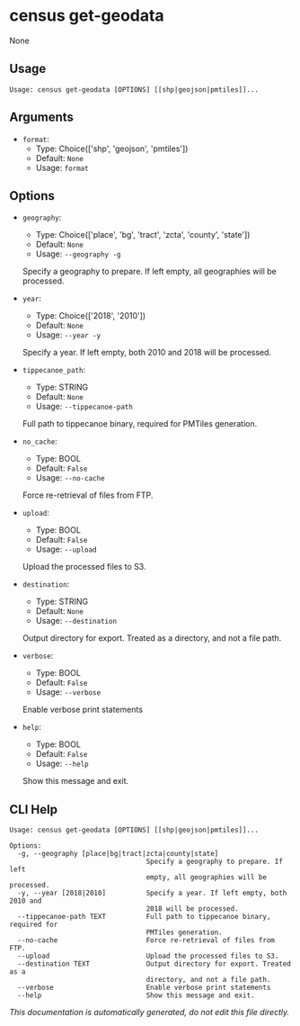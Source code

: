 
# census get-geodata

None

## Usage

```
Usage: census get-geodata [OPTIONS] [[shp|geojson|pmtiles]]...
```

## Arguments

* `format`:
    * Type: Choice(['shp', 'geojson', 'pmtiles'])
    * Default: `None`
    * Usage: `format`


## Options

* `geography`:
    * Type: Choice(['place', 'bg', 'tract', 'zcta', 'county', 'state'])
    * Default: `None`
    * Usage: `--geography
-g`

    Specify a geography to prepare. If left empty, all geographies will be processed.



* `year`:
    * Type: Choice(['2018', '2010'])
    * Default: `None`
    * Usage: `--year
-y`

    Specify a year. If left empty, both 2010 and 2018 will be processed.



* `tippecanoe_path`:
    * Type: STRING
    * Default: `None`
    * Usage: `--tippecanoe-path`

    Full path to tippecanoe binary, required for PMTiles generation.



* `no_cache`:
    * Type: BOOL
    * Default: `False`
    * Usage: `--no-cache`

    Force re-retrieval of files from FTP.



* `upload`:
    * Type: BOOL
    * Default: `False`
    * Usage: `--upload`

    Upload the processed files to S3.



* `destination`:
    * Type: STRING
    * Default: `None`
    * Usage: `--destination`

    Output directory for export. Treated as a directory, and not a file path.



* `verbose`:
    * Type: BOOL
    * Default: `False`
    * Usage: `--verbose`

    Enable verbose print statements



* `help`:
    * Type: BOOL
    * Default: `False`
    * Usage: `--help`

    Show this message and exit.



## CLI Help

```
Usage: census get-geodata [OPTIONS] [[shp|geojson|pmtiles]]...

Options:
  -g, --geography [place|bg|tract|zcta|county|state]
                                  Specify a geography to prepare. If left
                                  empty, all geographies will be processed.
  -y, --year [2018|2010]          Specify a year. If left empty, both 2010 and
                                  2018 will be processed.
  --tippecanoe-path TEXT          Full path to tippecanoe binary, required for
                                  PMTiles generation.
  --no-cache                      Force re-retrieval of files from FTP.
  --upload                        Upload the processed files to S3.
  --destination TEXT              Output directory for export. Treated as a
                                  directory, and not a file path.
  --verbose                       Enable verbose print statements
  --help                          Show this message and exit.
```

_This documentation is automatically generated, do not edit this file directly._
